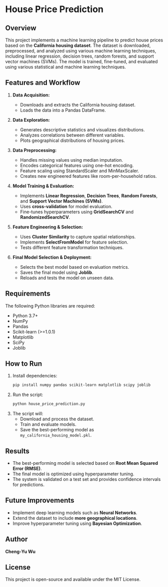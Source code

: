 # House Price Prediction

## Overview
This project implements a machine learning pipeline to predict house prices based on the **California housing dataset**. The dataset is downloaded, preprocessed, and analyzed using various machine learning techniques, including linear regression, decision trees, random forests, and support vector machines (SVMs). The model is trained, fine-tuned, and evaluated using various statistical and machine learning techniques.

## Features and Workflow
1. **Data Acquisition:**
   - Downloads and extracts the California housing dataset.
   - Loads the data into a Pandas DataFrame.
   
2. **Data Exploration:**
   - Generates descriptive statistics and visualizes distributions.
   - Analyzes correlations between different variables.
   - Plots geographical distributions of housing prices.

3. **Data Preprocessing:**
   - Handles missing values using median imputation.
   - Encodes categorical features using one-hot encoding.
   - Feature scaling using StandardScaler and MinMaxScaler.
   - Creates new engineered features like room-per-household ratios.
   
4. **Model Training & Evaluation:**
   - Implements **Linear Regression**, **Decision Trees**, **Random Forests**, and **Support Vector Machines (SVMs)**.
   - Uses **cross-validation** for model evaluation.
   - Fine-tunes hyperparameters using **GridSearchCV** and **RandomizedSearchCV**.

5. **Feature Engineering & Selection:**
   - Uses **Cluster Similarity** to capture spatial relationships.
   - Implements **SelectFromModel** for feature selection.
   - Tests different feature transformation techniques.
   
6. **Final Model Selection & Deployment:**
   - Selects the best model based on evaluation metrics.
   - Saves the final model using **Joblib**.
   - Reloads and tests the model on unseen data.
   
## Requirements
The following Python libraries are required:
- Python 3.7+
- NumPy
- Pandas
- Scikit-learn (>=1.0.1)
- Matplotlib
- SciPy
- Joblib

## How to Run
1. Install dependencies:
   ```bash
   pip install numpy pandas scikit-learn matplotlib scipy joblib
   ```
2. Run the script:
   ```bash
   python house_price_prediction.py
   ```
3. The script will:
   - Download and process the dataset.
   - Train and evaluate models.
   - Save the best-performing model as `my_california_housing_model.pkl`.

## Results
- The best-performing model is selected based on **Root Mean Squared Error (RMSE)**.
- The final model is optimized using hyperparameter tuning.
- The system is validated on a test set and provides confidence intervals for predictions.

## Future Improvements
- Implement deep learning models such as **Neural Networks**.
- Extend the dataset to include **more geographical locations**.
- Improve hyperparameter tuning using **Bayesian Optimization**.

## Author
**Cheng-Yu Wu**

## License
This project is open-source and available under the MIT License.

